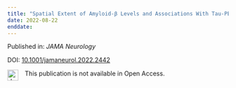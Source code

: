 ```yaml
---
title: "Spatial Extent of Amyloid-β Levels and Associations With Tau-PET and Cognition"
date: 2022-08-22
enddate:
---
```


Published in: *JAMA Neurology*

DOI: [10.1001/jamaneurol.2022.2442](https://doi.org/10.1001/jamaneurol.2022.2442)

<img src="https://upload.wikimedia.org/wikipedia/commons/thumb/0/0e/Closed_Access_logo_transparent.svg/1200px-Closed_Access_logo_transparent.svg.png" alt="drawing" width="25" align="left"/> &nbsp;&nbsp;&nbsp;This publication is not available in Open Access.


